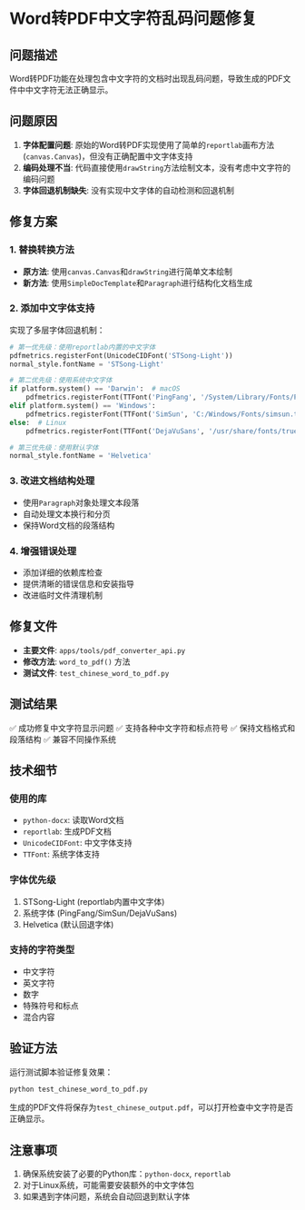# Word转PDF中文字符乱码问题修复

## 问题描述
Word转PDF功能在处理包含中文字符的文档时出现乱码问题，导致生成的PDF文件中中文字符无法正确显示。

## 问题原因
1. **字体配置问题**: 原始的Word转PDF实现使用了简单的`reportlab`画布方法(`canvas.Canvas`)，但没有正确配置中文字体支持
2. **编码处理不当**: 代码直接使用`drawString`方法绘制文本，没有考虑中文字符的编码问题
3. **字体回退机制缺失**: 没有实现中文字体的自动检测和回退机制

## 修复方案

### 1. 替换转换方法
- **原方法**: 使用`canvas.Canvas`和`drawString`进行简单文本绘制
- **新方法**: 使用`SimpleDocTemplate`和`Paragraph`进行结构化文档生成

### 2. 添加中文字体支持
实现了多层字体回退机制：

```python
# 第一优先级：使用reportlab内置的中文字体
pdfmetrics.registerFont(UnicodeCIDFont('STSong-Light'))
normal_style.fontName = 'STSong-Light'

# 第二优先级：使用系统中文字体
if platform.system() == 'Darwin':  # macOS
    pdfmetrics.registerFont(TTFont('PingFang', '/System/Library/Fonts/PingFang.ttc'))
elif platform.system() == 'Windows':
    pdfmetrics.registerFont(TTFont('SimSun', 'C:/Windows/Fonts/simsun.ttc'))
else:  # Linux
    pdfmetrics.registerFont(TTFont('DejaVuSans', '/usr/share/fonts/truetype/dejavu/DejaVuSans.ttf'))

# 第三优先级：使用默认字体
normal_style.fontName = 'Helvetica'
```

### 3. 改进文档结构处理
- 使用`Paragraph`对象处理文本段落
- 自动处理文本换行和分页
- 保持Word文档的段落结构

### 4. 增强错误处理
- 添加详细的依赖库检查
- 提供清晰的错误信息和安装指导
- 改进临时文件清理机制

## 修复文件
- **主要文件**: `apps/tools/pdf_converter_api.py`
- **修改方法**: `word_to_pdf()` 方法
- **测试文件**: `test_chinese_word_to_pdf.py`

## 测试结果
✅ 成功修复中文字符显示问题
✅ 支持各种中文字符和标点符号
✅ 保持文档格式和段落结构
✅ 兼容不同操作系统

## 技术细节

### 使用的库
- `python-docx`: 读取Word文档
- `reportlab`: 生成PDF文档
- `UnicodeCIDFont`: 中文字体支持
- `TTFont`: 系统字体支持

### 字体优先级
1. STSong-Light (reportlab内置中文字体)
2. 系统字体 (PingFang/SimSun/DejaVuSans)
3. Helvetica (默认回退字体)

### 支持的字符类型
- 中文字符
- 英文字符
- 数字
- 特殊符号和标点
- 混合内容

## 验证方法
运行测试脚本验证修复效果：
```bash
python test_chinese_word_to_pdf.py
```

生成的PDF文件将保存为`test_chinese_output.pdf`，可以打开检查中文字符是否正确显示。

## 注意事项
1. 确保系统安装了必要的Python库：`python-docx`, `reportlab`
2. 对于Linux系统，可能需要安装额外的中文字体包
3. 如果遇到字体问题，系统会自动回退到默认字体
